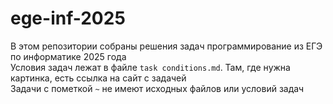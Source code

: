 # ege-inf-2025
В этом репозитории собраны решения задач программирование из ЕГЭ по информатике 2025 года  
Условия задач лежат в файле `task conditions.md`. Там, где нужна картинка, есть ссылка на сайт с задачей  
Задачи с пометкой `~` не имеют исходных файлов или условий задач  
